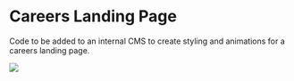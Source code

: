 # Careers Landing Page
Code to be added to an internal CMS to create styling and animations for a careers landing page.

<img src="https://s18.postimg.org/w4xtob3vd/readmephoto.png" />
